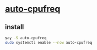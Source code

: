 # [auto-cpufreq](https://github.com/AdnanHodzic/auto-cpufreq)

## install

```sh
yay -S auto-cpufreq
sudo systemctl enable --now auto-cpufreq
```
